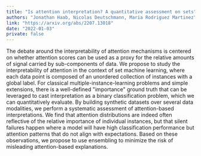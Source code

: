 ```yaml
---
title: "Is attention interpretation? A quantitative assessment on sets"
authors: "Jonathan Haab, Nicolas Deutschmann, Maria Rodriguez Martinez"
link: "https://arxiv.org/abs/2207.13018"
date: "2022-01-03"
private: false
---
```


The debate around the interpretability of attention mechanisms is centered on whether attention scores can be used as a proxy for the relative amounts of signal carried by sub-components of data. We propose to study the interpretability of attention in the context of set machine learning, where each data point is composed of an unordered collection of instances with a global label. For classical multiple-instance-learning problems and simple extensions, there is a well-defined "importance" ground truth that can be leveraged to cast interpretation as a binary classification problem, which we can quantitatively evaluate. By building synthetic datasets over several data modalities, we perform a systematic assessment of attention-based interpretations. We find that attention distributions are indeed often reflective of the relative importance of individual instances, but that silent failures happen where a model will have high classification performance but attention patterns that do not align with expectations. Based on these observations, we propose to use ensembling to minimize the risk of misleading attention-based explanations.